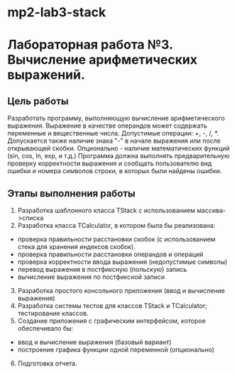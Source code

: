 # mp2-lab3-stack

# Лабораторная работа №3. Вычисление арифметических выражений.

## Цель работы

Разработать программу, выполняющую вычисление арифметического выражения. Выражение в качестве операндов может содержать переменные и вещественные числа. Допустимые операции: +, -, /, *. Допускается также наличие знака "-" в начале выражения или после открывающей скобки. Опционально - наличие математических функций (sin, соs, ln, exp, и т.д.) Программа должна выполнять предварительную проверку корректности выражения и сообщать пользователю вид ошибки и номера символов строки, в которых были найдены ошибки.

## Этапы выполнения работы

1. Разработка шаблонного класса TStack с использованием массива->списка
2. Разработка класса TCalculator, в котором была бы реализована:
- проверка правильности расстановки скобок (с использованием стека для хранения индексов скобок).
- проверка правильности расстановки операндов и операций
- проверка корректности ввода выражения (недопустимые символы)
- перевод выражения в постфиксную (польскую) запись
- вычисление выражения по постфиксной записи
3. Разработка простого консольного приложения (ввод и вычисление выражения)
4. Разработка системы тестов для классов  TStack и TCalculator; тестирование классов.
5. Создание приложения с графическим интерфейсом, которое обеспечивало бы:
- ввод и вычисление выражения (базовый вариант)
- построение графика функции одной переменной (опционально)
6. Подготовка отчета.
